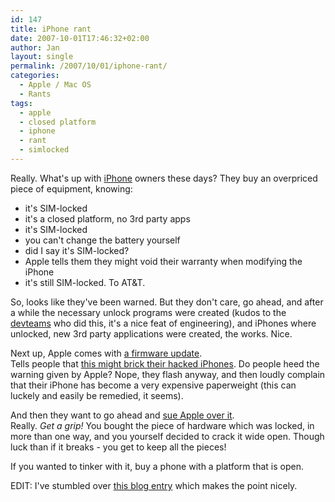 ```yaml
---
id: 147
title: iPhone rant
date: 2007-10-01T17:46:32+02:00
author: Jan
layout: single
permalink: /2007/10/01/iphone-rant/
categories:
  - Apple / Mac OS
  - Rants
tags:
  - apple
  - closed platform
  - iphone
  - rant
  - simlocked
---
```

Really. What's up with [iPhone](http://www.apple.com/iphone/) owners these days? They buy an overpriced piece of equipment, knowing:

  * it's SIM-locked
  * it's a closed platform, no 3rd party apps
  * it's SIM-locked
  * you can't change the battery yourself
  * did I say it's SIM-locked?
  * Apple tells them they might void their warranty when modifying the iPhone
  * it's still SIM-locked. To AT&T.

So, looks like they've been warned. But they don't care, go ahead, and after a while the necessary unlock programs were created (kudos to the [devteams](http://iphone.fiveforty.net/wiki/index.php/Main_Page) who did this, it's a nice feat of engineering), and iPhones where unlocked, new 3rd party applications were created, the works. Nice.

Next up, Apple comes with [a firmware update](http://www.appleinsider.com/articles/07/09/27/apple_iphone_update_1_1_1_offers_louder_volume_adds_itunes.html). Tells people that [this might brick their hacked iPhones](http://arstechnica.com/news.ars/post/20070924-apple-firmware-update-likely-to-make-unlocked-iphones-permanently-inoperable.html). Do people heed the warning given by Apple? Nope, they flash anyway, and then loudly complain that their iPhone has become a very expensive paperweight (this can luckely and easily be remedied, it seems).

And then they want to go ahead and [sue Apple over it](http://www.engadget.com/2007/10/01/iphone-users-calling-for-class-action-lawsuit-over-firmware-v1-1/). Really. _Get a grip!_ You bought the piece of hardware which was locked, in more than one way, and you yourself decided to crack it wide open. Though luck than if it breaks - you get to keep all the pieces!

If you wanted to tinker with it, buy a phone with a platform that is open.

EDIT: I've stumbled over [this blog entry](http://diveintomark.org/archives/2007/10/04/if-wishes-were-iphones) which makes the point nicely.
